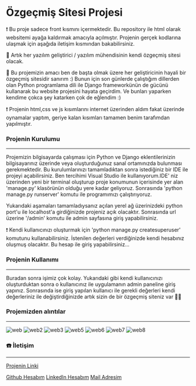 # Özgeçmiş Sitesi Projesi

❗ Bu proje sadece front kısmını içermektedir. Bu repository ile html olarak websitemi ayağa kaldırmak amacıyla açılmıştır. Projenin gerçek kodlarına ulaşmak için aşağıda iletişim kısmından bakabilirsiniz.

🎉 Artık her yazılım geliştirici / yazılım mühendisinin kendi özgeçmiş sitesi olacak.

🎯 Bu projemizin amacı ben de başta olmak üzere her geliştiricinin hayali bir özgeçmiş sitesidir sanırım :) Bunun için son günlerde çalıştığım dillerden olan Python programlama dili ile Django frameworkünün de gücünü kullanarak bu website projesini hayata geçirdim. Ve bunları yaparken kendime çokca şey katarken çok de eğlendim :)

❗ Projenin html,css ve js kısımlarını internet üzerinden aldım fakat üzerinde oynamalar yaptım, geriye kalan kısımları tamamen benim tarafımdan yapılmıştır.

### Projenin Kurulumu
---
Projemizin bilgisayarda çalışması için Python ve Django eklentilerinizin bilgisayarınız üzerinde veya oluşturduğunuz sanal ortamınızda bulunması gerekmektedir. Bu kurulumlarınızı tamamladıktan sonra istediğiniz bir IDE ile projeyi açabilirsiniz. Ben tercihimi Visual Studio ile kullanıyorum.IDE' niz üzerinden yeni bir terminal oluşturup proje konumunun içerisinde yer alan 'manage.py' klasörünün olduğu yere kadar geliyoruz. Sonrasında 'python manage.py runserver' komutu ile programımızı çalıştırıyoruz.

Yukarıdaki aşamaları tamamladıysanız açılan yerel ağ üzerinizdeki python port'u ile localhost'a girdiğinizde projeniz açık olacaktır. Sonrasında url üzerine '/admin' komutu ile admin sayfasına giriş yapabilirsiniz.

❗ Kendi kullanıcınızı oluşturmak için 'python manage.py createsuperuser' komutunu kullanabilirsiniz. İstenilen değerleri verdiğinizde kendi hesabınız oluşmuş olacaktır. Bu hesap ile giriş yapabilirsiniz...

### Projenin Kullanımı
---
Buradan sonra işimiz çok kolay. Yukarıdaki gibi kendi kullanıcınızı oluşturduktan sonra o kullanıcınız ile uygulamanın admin paneline giriş yapınız. Sonrasında ise giriş yapılan kullanıcı ile gerekli değerleri kendi değerleriniz ile değiştirdiğinizde artık sizin de bir özgeçmiş siteniz var 🎉🎉

### Projemizden alıntılar
---
![web](https://user-images.githubusercontent.com/94143272/232255538-8ad563ae-059d-477b-829f-663e78c67498.png)
![web2](https://user-images.githubusercontent.com/94143272/232255600-c05ea616-868a-4c21-9d4b-24ce3614dbd9.png)
![web3](https://user-images.githubusercontent.com/94143272/232255601-6dca9ae8-c98e-4d62-9b4a-af988b567e67.png)
![web5](https://user-images.githubusercontent.com/94143272/232255609-3d8bf4cd-2442-474a-91aa-fea1b941b99e.png)
![web6](https://user-images.githubusercontent.com/94143272/232255613-3880d827-7981-4cbd-a0b6-1a40e9c2dd75.png)
![web7](https://user-images.githubusercontent.com/94143272/232255617-4ef3342b-ec35-412e-aa7a-8a8f38a2da76.png)
![web8](https://user-images.githubusercontent.com/94143272/232255634-90c817e9-8280-4b68-8b8c-e7af8619dcd6.png)

### ☎️ İletişim
---
[Projenin Linki](https://github.com/DCanKayrak/Resume-Website)

[Github Hesabım](https://github.com/DCanKayrak)
[LinkedIn Hesabım](https://www.linkedin.com/in/danyal-can-kayrak/)
[Mail Adresim](dancankan@gmail.com)
